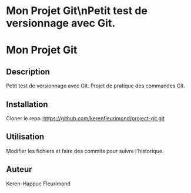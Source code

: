 
# Mon Projet Git\nPetit test de versionnage avec Git.

# Mon Projet Git

## Description
Petit test de versionnage avec Git. Projet de pratique des commandes Git.

## Installation
Cloner le repo :https://github.com/kerenfleurimond/project-git.git

## Utilisation
Modifier les fichiers et faire des commits pour suivre l'historique.

## Auteur
Keren-Happuc Fleurimond 
